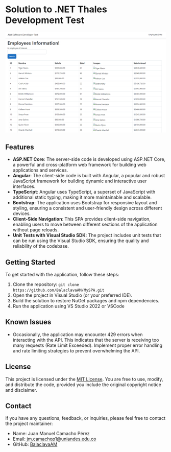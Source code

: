 # Solution to .NET Thales Development Test

![Screenshot](/docs/screenshot1.png)

## Features

- **ASP.NET Core**: The server-side code is developed using ASP.NET Core, a powerful and cross-platform web framework for building web applications and services.
- **Angular**: The client-side code is built with Angular, a popular and robust JavaScript framework for building dynamic and interactive user interfaces.
- **TypeScript**: Angular uses TypeScript, a superset of JavaScript with additional static typing, making it more maintainable and scalable.
- **Bootstrap**: The application uses Bootstrap for responsive layout and styling, ensuring a consistent and user-friendly design across different devices.
- **Client-Side Navigation**: This SPA provides client-side navigation, enabling users to move between different sections of the application without page reloads.
- **Unit Tests with Visual Studio SDK**: The project includes unit tests that can be run using the Visual Studio SDK, ensuring the quality and reliability of the codebase.

## Getting Started

To get started with the application, follow these steps:

1. Clone the repository: `git clone https://github.com/BalaclavaAM/MySPA.git`
2. Open the project in Visual Studio (or your preferred IDE).
3. Build the solution to restore NuGet packages and npm dependencies.
4. Run the application using VS Studio 2022 or VSCode

## Known Issues

- Occasionally, the application may encounter 429 errors when interacting with the API. This indicates that the server is receiving too many requests (Rate Limit Exceeded). Implement proper error handling and rate limiting strategies to prevent overwhelming the API.

## License

This project is licensed under the [MIT License](LICENSE). You are free to use, modify, and distribute the code, provided you include the original copyright notice and disclaimer.

## Contact

If you have any questions, feedback, or inquiries, please feel free to contact the project maintainer:

- Name: Juan Manuel Camacho Pérez
- Email: jm.camachop1@uniandes.edu.co
- GitHub: [BalaclavaAM](https://github.com/BalaclavaAM)